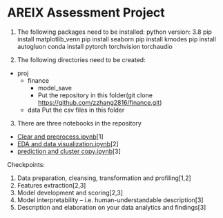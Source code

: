 # AREIX Assessment Project

1. The following packages need to be installed:
python version: 3.8
pip install matplotlib_venn
pip install seaborn
pip install kmodes
pip install autogluon
conda install pytorch torchvision torchaudio

2. The following directories need to be created:
- proj
    - finance
        - model_save
        - Put the repository in this folder(git clone https://github.com/zzhang2816/finance.git)
    - data
        Put the csv files in this folder

3. There are three notebooks in the repository
- [Clear and preprocess.ipynb](https://github.com/zzhang2816/finance/blob/main/Clear%20and%20preprocess.ipynb)[1]
- [EDA and data visualization.ipynb](https://github.com/zzhang2816/finance/blob/main/EDA%20and%20data%20visualization.ipynb)[2]
- [prediction and cluster copy.ipynb](https://github.com/zzhang2816/finance/blob/main/prediction%20and%20cluster%20copy.ipynb)[3]

Checkpoints:
1. Data preparation, cleansing, transformation and profiling[1,2]
2. Features extraction[2,3]
3. Model development and scoring[2,3]
4. Model interpretability – i.e. human-understandable description[3]
5. Description and elaboration on your data analytics and findings[3]
